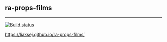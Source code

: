 ## ra-props-films

---

[![Build status](https://ci.appveyor.com/api/projects/status/ugusm7luv7m9slk4?svg=true)](https://ci.appveyor.com/project/Liaksej/ra-evets-state-layouts)


https://liaksej.github.io/ra-props-films/